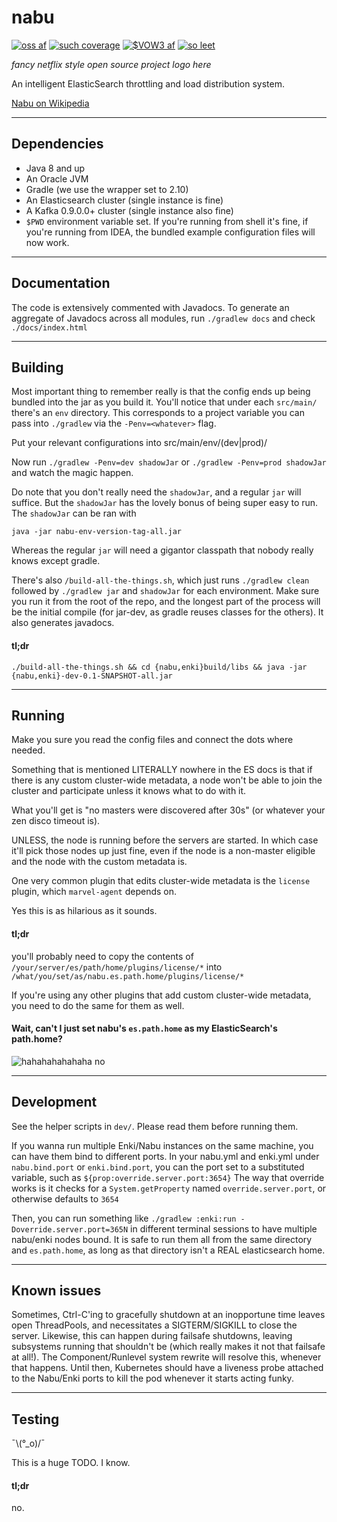 # nabu
[![oss af](https://img.shields.io/badge/build-beyond%20passing-663399.svg?style=flat)](https://github.com/iostat/nabu)
[![such coverage](https://img.shields.io/badge/tests-0%20%2F%200-brightgreen.svg?style=flat)](https://github.com/iostat/nabu)
[![$VOW3 af](https://auchenberg.github.io/volkswagen/volkswargen_ci.svg?v=1)](https://github.com/auchenberg/volkswagen)
[![so leet](https://img.shields.io/badge/npm-v1.3.37-blue.svg?style=flat)](https://github.com/iostat/nabu)


*fancy netflix style open source project logo here*
 
An intelligent ElasticSearch throttling and load distribution system.

[Nabu on Wikipedia](https://en.wikipedia.org/wiki/Nabu)


---


## Dependencies
* Java 8 and up
* An Oracle JVM
* Gradle (we use the wrapper set to 2.10)
* An Elasticsearch cluster (single instance is fine)
* A Kafka 0.9.0.0+ cluster (single instance also fine)
* `$PWD` environment variable set. If you're running from shell it's fine, if you're running from IDEA, the bundled
example configuration files will now work.


---


## Documentation
The code is extensively commented with Javadocs. To generate an aggregate of Javadocs across all modules,
run `./gradlew docs` and check `./docs/index.html`


---


## Building
Most important thing to remember really is that the config ends up being bundled into the jar as you build it.
You'll notice that under each `src/main/` there's an `env` directory. This corresponds to a project variable you can 
pass into `./gradlew` via the `-Penv=<whatever>` flag. 

Put your relevant configurations into src/main/env/(dev|prod)/

Now run `./gradlew -Penv=dev shadowJar` or `./gradlew -Penv=prod shadowJar` and watch the magic happen.

Do note that you don't really need the `shadowJar`, and a regular `jar` will suffice. But the `shadowJar` has the
lovely bonus of being super easy to run. The `shadowJar` can be ran with

`java -jar nabu-env-version-tag-all.jar`
 
Whereas the regular `jar` will need a gigantor classpath that nobody really knows except gradle.

There's also `/build-all-the-things.sh`, which just runs `./gradlew clean` followed by 
`./gradlew jar` and `shadowJar` for each environment. Make sure you run it from the root of the repo, and the longest
part of the process will be the initial compile (for jar-dev, as gradle reuses classes for the others).
It also generates javadocs.

#### tl;dr
`./build-all-the-things.sh && cd {nabu,enki}build/libs && java -jar {nabu,enki}-dev-0.1-SNAPSHOT-all.jar`


---


## Running
Make you sure you read the config files and connect the dots where needed.

Something that is mentioned LITERALLY nowhere in the ES docs is that if there is any custom cluster-wide metadata, 
a node won't be able to join the cluster and participate unless it knows what to do with it. 

What you'll get is "no masters were discovered after 30s" (or whatever your zen disco timeout is).

UNLESS, the node is running before the servers are started. In which case it'll pick those nodes up just fine, even
if the node is a non-master eligible and the node with the custom metadata is.

One very common plugin that edits cluster-wide metadata is the `license` plugin, which `marvel-agent` depends on.

Yes this is as hilarious as it sounds.

#### tl;dr 
you'll probably need to copy the contents of `/your/server/es/path/home/plugins/license/*` into
`/what/you/set/as/nabu.es.path.home/plugins/license/*`

If you're using any other plugins that add custom cluster-wide metadata, you need to do the same for them as well.


#### Wait, can't I just set nabu's `es.path.home` as my ElasticSearch's path.home?
![hahahahahahaha no](http://i.imgur.com/dP4qCQ4.png)


---


## Development
See the helper scripts in `dev/`. Please read them before running them.

If you wanna run multiple Enki/Nabu instances on the same machine, you can have them bind to different ports.
In your nabu.yml and enki.yml under `nabu.bind.port` or `enki.bind.port`, you can the port set to a substituted
variable, such as `${prop:override.server.port:3654}` The way that override works is it checks for a
`System.getProperty` named `override.server.port`, or otherwise defaults to `3654`

Then, you can run something like `./gradlew :enki:run -Doverride.server.port=365N` in different terminal sessions to
have multiple nabu/enki nodes bound. It is safe to run them all from the same directory and `es.path.home`, as long as
that directory isn't a REAL elasticsearch home.


---


## Known issues
Sometimes, Ctrl-C'ing to gracefully shutdown at an inopportune time leaves open ThreadPools, and
necessitates a SIGTERM/SIGKILL to close the server. Likewise, this can happen during failsafe shutdowns, leaving
subsystems running that shouldn't be (which really makes it not that failsafe at all!). The Component/Runlevel system
rewrite will resolve this, whenever that happens. Until then, Kubernetes should have a liveness probe attached to the Nabu/Enki ports
to kill the pod whenever it starts acting funky.


---


## Testing
 ¯\\(°_o)/¯

This is a huge TODO. I know.

#### tl;dr
no.


 
